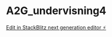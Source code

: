 # A2G_undervisning4

[Edit in StackBlitz next generation editor ⚡️](https://stackblitz.com/~/github.com/JulieKodehode/A2G_undervisning4)
